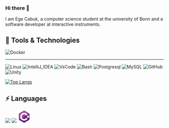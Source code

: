 ### Hi there 👋

I am Ege Cabuk, a computer science student at the university of Bonn and a software developer at interactive instruments.

## 🔧 Tools & Technologies

![Docker](https://img.shields.io/badge/-Docker-black?style=flat-square&logo=docker)

___

![Linux](https://img.shields.io/badge/Linux-FCC624?style=for-the-badge&logo=linux&logoColor=black)
![IntelliJ_IDEA](https://img.shields.io/badge/IntelliJ_IDEA-000000.svg?style=for-the-badge&logo=intellij-idea&logoColor=white)
![VsCode](https://img.shields.io/badge/Visual_Studio_Code-0078D4?style=for-the-badge&logo=visual%20studio%20code&logoColor=white)
![Bash](https://img.shields.io/badge/Shell_Script-121011?style=for-the-badge&logo=gnu-bash&logoColor=white)
![Postgresql](https://img.shields.io/badge/PostgreSQL-316192?style=for-the-badge&logo=postgresql&logoColor=white)
![MySQL](https://img.shields.io/badge/MySQL-00000F?style=for-the-badge&logo=mysql&logoColor=white)
![GitHub](https://img.shields.io/badge/-GitHub-181717?style=flat-square&logo=github)
![Unity](https://img.shields.io/badge/Unity-100000?style=for-the-badge&logo=unity&logoColor=white)

[![Top Langs](https://github-readme-stats.vercel.app/api/top-langs/?username=CabukEge&layout=compact&theme=merko)](https://github.com/anuraghazra/github-readme-stats)

## ⚡ Languages

<img src = 'https://github.com/MarikIshtar007/MarikIshtar007/blob/master/images/python2.png' height='30'/> <img src='https://github.com/MarikIshtar007/MarikIshtar007/blob/master/images/java.svg' width='30'/>
<img src="https://raw.githubusercontent.com/devicons/devicon/master/icons/csharp/csharp-original.svg" alt="c" width="40" height="40"/> </a> <a href="https://www.w3schools.com/cpp/" target="_blank">
          


          


<!--
**CabukEge/CabukEge** is a ✨ _special_ ✨ repository because its `README.md` (this file) appears on your GitHub profile.

Here are some ideas to get you started:

- 🔭 I’m currently working on ...
- 🌱 I’m currently learning ...
- 👯 I’m looking to collaborate on ...
- 🤔 I’m looking for help with ...
- 💬 Ask me about ...
- 📫 How to reach me: ...
- 😄 Pronouns: ...
- ⚡ Fun fact: ...
-->

